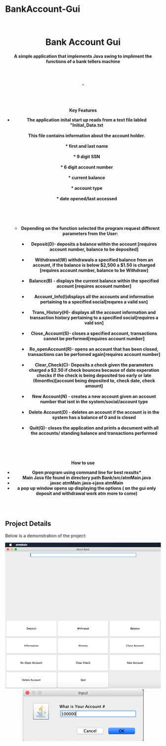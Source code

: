 # BankAccount-Gui




<h1 align="center">
  <br>
 Bank Account Gui
  <br>
</h1>

<h4 align="center">A simple application that implements Java swing to impliment the functions of a bank tellers machine     
  
  <br><br>
  
  <p align="center">'
 
</p>

<br><br>

Key Features
<br>

* The application inital start up reads from a text file labled "Initial_Data.txt
 <br><br>
    This file contains information about the account holder.
     <br><br>
        * first and last name
         <br><br>
        * 9 digit SSN
         <br><br>
        * 6 digit account number
         <br><br>
        * current balance
         <br><br>
        * account type
         <br><br>
        * date opened/last accessed

  <br> <br><br>
    * Depending on the function selected the program request different parameters from the User:
     <br><br>
      * Deposit(D)- deposits a balance within the account [requires account number, balance to be deposited]
       <br><br>
      * Withdrawal(W) withdrawals a specified balance from an account, if the balance is below $2,500 a $1.50 is charged         
        [requires account number, balance to be Withdraw]
         <br><br>
      * Balance(B) - displays the current balance within the specified account [requires account number]
       <br><br>
      * Account_Info(I)displays all the accounts and information pertaining to a specified social[requres a valid ssn]
       <br><br>
      * Trans_History(H)- displays all the account information and transaction history pertaining to a specified social[requires a vald ssn]
       <br><br>
      * Close_Account(S)- closes a specified account, transactions cannot be performed[requires account number]
       <br><br>
      * Re_openAccount(R)- opens an account that has been closed, transactions can be perfomed again[requires account number]
       <br><br>
      * Clear_Check(C)- Deposits a check given the parameters charged a $2.50 if check bounces because of date experation  checks if the check is being deposited too early or late (6months)[account being deposited to, check date, check amount]
      <br><br>
      * New Account(N) - creates a new account given an account number that isnt in the system/social/account type
      <br><br>
      * Delete Account(D) - deletes an account if the account is in the system has a balance of 0 and is closed
      <br><br>
      * Quit(Q)- closes the application and prints a document with all the accounts/ standing balance and transactions performed
  <br>


<br><br>


How to use
<br>


* Open program using command line for best results*
  <br>
* Main Java file found in directory path Bank/src/atmMain.java
  <br>
* javac atmMain.java->java atmMain
  <br>
* a pop up window opens up displaying the options ( on the gui only deposit and withdrawal work atm more to come)
  <br>

    
 <br><br>
 
 <h2> Project Details </h2>
 Below is a demonstration of the project:

  
  
  
 <p align= "center">
  <img src = "src/Interface.png">  
<img src = "src/DepoAccount.png">
</p>

